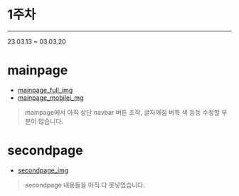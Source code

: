 # 1주차

***
23.03.13 ~ 03.03.20
# mainpage
* [mainpage_full_img](../YongJin/screenshot/mainpage_full_img.png)
* [mainpage_mobilei_mg](../YongJin/screenshot/mainpage_mobilei_mg.png)
> mainpage에서 아직 상단 navbar 버튼 조작, 글자깨짐 버특 색 등등 수정할 부분이 많습니다.

# secondpage
* [secondpage_img](../YongJin/screenshot/secondpage_img.png)
> secondpage 내용들을 아직 다 못넣었습니다.